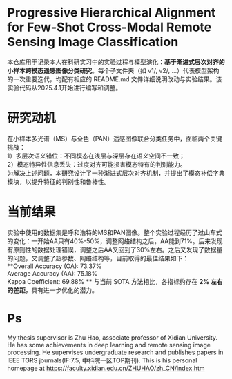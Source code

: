 # Progressive Hierarchical Alignment for Few-Shot Cross-Modal Remote Sensing Image Classification
本仓库用于记录本人在科研实习中的实验过程与模型演化：**基于渐进式层次对齐的小样本跨模态遥感图像分类研究**。每个子文件夹（如 v1/, v2/, ...）代表模型架构的一次重要迭代，均配有相应的 README.md 文件详细说明改动与实验结果。该实验代码从2025.4.1开始进行编写和调整。
# 研究动机
在小样本多光谱（MS）与全色（PAN）遥感图像联合分类任务中，面临两个关键挑战：  
1）多层次语义错位：不同模态在浅层与深层存在语义空间不一致；  
2）模态特异性信息丢失：过度对齐可能损害模态特有的判别能力。  
为解决上述问题，本研究设计了一种渐进式层次对齐机制，并提出了模态补偿字典模块，以提升特征的判别性和鲁棒性。
# 当前结果
实验中使用的数据集是呼和浩特的MS和PAN图像。整个实验过程经历了过山车式的变化：一开始AA只有40%-50%，调整网络结构之后，AA能到71%。后来发现有原则性的数据处理错误，调整之后AA又回到了30%左右。之后又发现了数据量的问题，又调整了超参数、网络结构等，目前取得的最佳结果如下：  
**Overall Accuracy (OA): 73.37%  
Average Accuracy (AA): 75.18%  
Kappa Coefficient: 69.88%  **
与当前 SOTA 方法相比，各指标约存在 **2% 左右的差距**，具有进一步优化的潜力。
# Ps
My thesis supervisor is Zhu Hao, associate professor of Xidian University. He has some achievements in deep learning and remote sensing image processing. He supervises undergraduate research and publishes papers in IEEE TGRS journals(IF:7.5, 中科院一区TOP期刊). This is his personal homepage at https://faculty.xidian.edu.cn/ZHUHAO/zh_CN/index.htm
